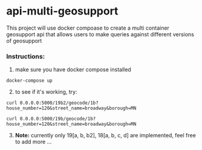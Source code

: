 # api-multi-geosupport

This project will use docker compoase to create a multi container geosupport api that allows users to make queries against different versions of geosupport

### Instructions:
1.  make sure you have docker compose installed
```
docker-compose up
```
2.  to see if it's working, try: 
```
curl 0.0.0.0:5000/19b2/geocode/1b?house_number=120&street_name=broadway&borough=MN

curl 0.0.0.0:5000/19b/geocode/1b?house_number=120&street_name=broadway&borough=MN
```

3. __Note:__ currently only 19[a, b, b2], 18[a, b, c, d] are implemented, feel free to add more ...